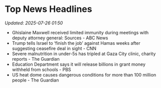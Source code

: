 # Top News Headlines

_Updated: 2025-07-26 01:50_

- Ghislaine Maxwell received limited immunity during meetings with deputy attorney general: Sources - ABC News
- Trump tells Israel to ‘finish the job’ against Hamas weeks after suggesting ceasefire deal in sight - CNN
- Severe malnutrition in under-5s has tripled at Gaza City clinic, charity reports - The Guardian
- Education Department says it will release billions in grant money withheld from schools - PBS
- US heat dome causes dangerous conditions for more than 100 million people - The Guardian